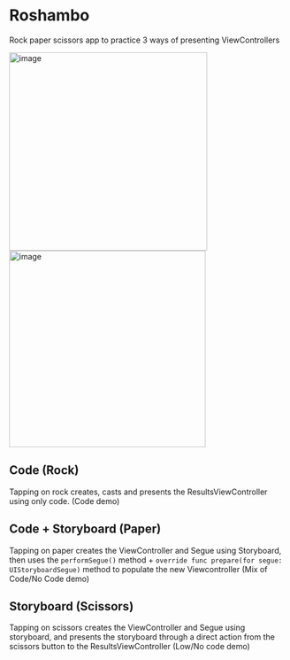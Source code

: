 # Roshambo
Rock paper scissors app to practice 3 ways of presenting ViewControllers

<img width="358" alt="image" src="https://user-images.githubusercontent.com/22263679/155044569-288799db-884b-41b5-b00b-bfb5b56298aa.png">
<img width="355" alt="image" src="https://user-images.githubusercontent.com/22263679/155044587-95d00e9e-1cd8-4bc3-9953-956c7aa018f4.png">


## Code (Rock)
Tapping on rock creates, casts and presents the ResultsViewController using only code. (Code demo)

## Code + Storyboard (Paper)
Tapping on paper creates the ViewController and Segue using Storyboard, then uses the `performSegue()` method + `override func prepare(for segue: UIStoryboardSegue)` method to populate the new Viewcontroller (Mix of Code/No Code demo)

## Storyboard (Scissors)
Tapping on scissors creates the ViewController and Segue using storyboard, and presents the storyboard through a direct action from the scissors button to the ResultsViewController (Low/No code demo)
